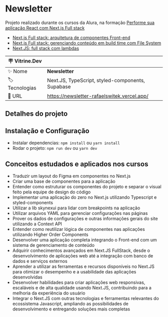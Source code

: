 # Newsletter

Projeto realizado durante os cursos da Alura, na formação [Performe sua aplicação React com Next.js Full stack](https://cursos.alura.com.br/formacao-react-nextjs-fullstack)
* [Next.js Full stack: arquitetura de componentes Front-end](https://cursos.alura.com.br/course/nextjs-fullstack-arquitetura-componentes-front-end)
* [Next.js Full stack: gerenciando conteúdo em build time com File System](https://cursos.alura.com.br/course/nextjs-fullstack-conteudo-build-time-file-system)
* [Next.JS: full stack com lambdas](https://cursos.alura.com.br/course/nextjs-full-stack-lambdas)

| :placard: Vitrine.Dev |     |
| -------------  | --- |
| :sparkles: Nome        | **Newsletter**
| :label: Tecnologias | Next.JS, TypeScript, styled-components, Supabase
| :rocket: URL         | https://newsletter-rafaelswitek.vercel.app/

## Detalhes do projeto
## Instalação e Configuração

* Instalar dependencias: `npm install` ou `yarn install`
* Rodar o projeto: `npm run dev` ou `yarn dev`

## Conceitos estudados e aplicados nos cursos

* Traduzir um layout do Figma em componentes no Next.js
* Criar uma base de componentes para a aplicação
* Entender como estruturar os componentes do projeto e separar o visual feito pela equipe de design do código
* Implementar uma aplicação do zero no Next.js utilizando Typescript e styled-components
* Utilizar a lib skynexui para lidar com breakpoints na aplicação
* Utilizar arquivos YAML para gerenciar configurações nas páginas
* Prover os dados de configurações e outras informações gerais do site utilizando a Context API
* Entender como reutilizar lógica de componentes nas aplicações utilizando Higher Order Components
* Desenvolver uma aplicação completa integrando o Front-end com um sistema de gerenciamento de conteúdo
* Adquirir conhecimentos avançados em Next.JS FullStack, desde o desenvolvimento de aplicações web até a integração com banco de dados e serviços externos
* Aprender a utilizar as ferramentas e recursos disponíveis no Next.JS para otimizar o desempenho e a usabilidade das aplicações desenvolvidas
* Desenvolver habilidades para criar aplicações web responsivas, escaláveis e de alta qualidade usando Next.JS, contribuindo para a melhoria da experiência do usuário
* Integrar o Next.JS com outras tecnologias e ferramentas relevantes do ecossistema Javascript, ampliando as possibilidades de desenvolvimento e entregando soluções mais completas
